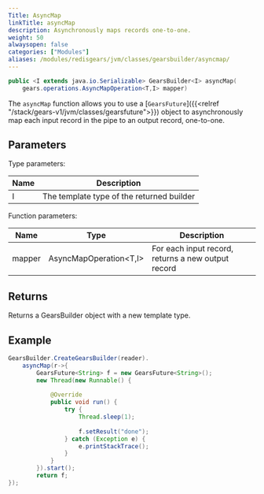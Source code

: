 ```yaml
---
Title: AsyncMap
linkTitle: asyncMap
description: Asynchronously maps records one-to-one.
weight: 50
alwaysopen: false
categories: ["Modules"]
aliases: /modules/redisgears/jvm/classes/gearsbuilder/asyncmap/
---
```


```java
public <I extends java.io.Serializable> GearsBuilder<I> asyncMap​(
	gears.operations.AsyncMapOperation<T,​I> mapper)
```

The `asyncMap` function allows you to use a [`GearsFuture`]({{<relref "/stack/gears-v1/jvm/classes/gearsfuture">}}) object to asynchronously map each input record in the pipe to an output record, one-to-one.

## Parameters
 
Type parameters:

| Name | Description |
|------|-------------|
| I | The template type of the returned builder |

Function parameters:

| Name | Type | Description |
|------|------|-------------|
| mapper | <nobr>AsyncMapOperation<T,​I></nobr> | For each input record, returns a new output record |

## Returns

Returns a GearsBuilder object with a new template type.

## Example

```java
GearsBuilder.CreateGearsBuilder(reader).
	asyncMap(r->{
		GearsFuture<String> f = new GearsFuture<String>();
		new Thread(new Runnable() {
				
			@Override
			public void run() {
				try {
					Thread.sleep(1);
					
					f.setResult("done");
				} catch (Exception e) {
					e.printStackTrace();
				}					
			}
		}).start();
		return f;
});
```
